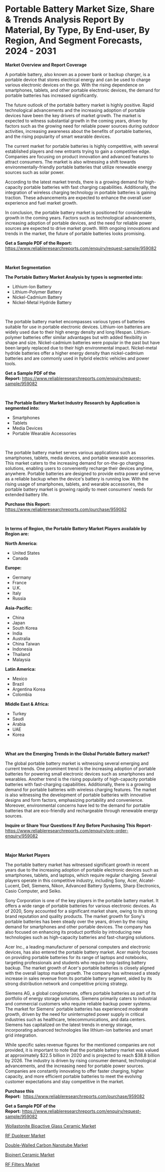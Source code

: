 <p><h1>Portable Battery Market Size, Share & Trends Analysis Report By Material, By Type, By End-user, By Region, And Segment Forecasts, 2024 - 2031</h1></p><p><strong>Market Overview and Report Coverage</strong></p>
<p><p>A portable battery, also known as a power bank or backup charger, is a portable device that stores electrical energy and can be used to charge various electronic devices on the go. With the rising dependence on smartphones, tablets, and other portable electronic devices, the demand for portable batteries has increased significantly.</p><p>The future outlook of the portable battery market is highly positive. Rapid technological advancements and the increasing adoption of portable devices have been the key drivers of market growth. The market is expected to witness substantial growth in the coming years, driven by factors such as the growing need for reliable power sources during outdoor activities, increasing awareness about the benefits of portable batteries, and the rising popularity of smart wearable devices.</p><p>The current market for portable batteries is highly competitive, with several established players and new entrants trying to gain a competitive edge. Companies are focusing on product innovation and advanced features to attract consumers. The market is also witnessing a shift towards environmentally-friendly portable batteries that utilize renewable energy sources such as solar power.</p><p>According to the latest market trends, there is a growing demand for high-capacity portable batteries with fast charging capabilities. Additionally, the integration of wireless charging technology in portable batteries is gaining traction. These advancements are expected to enhance the overall user experience and fuel market growth.</p><p>In conclusion, the portable battery market is positioned for considerable growth in the coming years. Factors such as technological advancements, increasing adoption of portable devices, and the need for reliable power sources are expected to drive market growth. With ongoing innovations and trends in the market, the future of portable batteries looks promising.</p></p>
<p><strong>Get a Sample PDF of the Report:</strong> <a href="https://www.reliableresearchreports.com/enquiry/request-sample/959082">https://www.reliableresearchreports.com/enquiry/request-sample/959082</a></p>
<p>&nbsp;</p>
<p><strong>Market Segmentation</strong></p>
<p><strong>The Portable Battery Market Analysis by types is segmented into:</strong></p>
<p><ul><li>Lithium-Ion Battery</li><li>Lithium-Polymer Battery</li><li>Nickel-Cadmium Battery</li><li>Nickel-Metal Hydride Battery</li></ul></p>
<p>&nbsp;</p>
<p><p>The portable battery market encompasses various types of batteries suitable for use in portable electronic devices. Lithium-ion batteries are widely used due to their high energy density and long lifespan. Lithium-polymer batteries offer similar advantages but with added flexibility in shape and size. Nickel-cadmium batteries were popular in the past but have been largely replaced due to their high environmental impact. Nickel-metal hydride batteries offer a higher energy density than nickel-cadmium batteries and are commonly used in hybrid electric vehicles and power tools.</p></p>
<p><strong>Get a Sample PDF of the Report:</strong>&nbsp;<a href="https://www.reliableresearchreports.com/enquiry/request-sample/959082">https://www.reliableresearchreports.com/enquiry/request-sample/959082</a></p>
<p>&nbsp;</p>
<p><strong>The Portable Battery Market Industry Research by Application is segmented into:</strong></p>
<p><ul><li>Smartphones</li><li>Tablets</li><li>Media Devices</li><li>Portable Wearable Accessories</li></ul></p>
<p>&nbsp;</p>
<p><p>The portable battery market serves various applications such as smartphones, tablets, media devices, and portable wearable accessories. This market caters to the increasing demand for on-the-go charging solutions, enabling users to conveniently recharge their devices anytime, anywhere. Portable batteries are designed to provide extra power and serve as a reliable backup when the device's battery is running low. With the rising usage of smartphones, tablets, and wearable accessories, the portable battery market is growing rapidly to meet consumers' needs for extended battery life.</p></p>
<p><strong>Purchase this Report:</strong>&nbsp; <a href="https://www.reliableresearchreports.com/purchase/959082">https://www.reliableresearchreports.com/purchase/959082</a></p>
<p>&nbsp;</p>
<p><strong>In terms of Region, the Portable Battery Market Players available by Region are:</strong></p>
<p>
    <p> <strong> North America: </strong>
        <ul>
            <li>United States</li>
            <li>Canada</li>
        </ul>
        </p> 
    <p> <strong> Europe: </strong>
        <ul>
            <li>Germany</li>
            <li>France</li>
            <li>U.K.</li>
            <li>Italy</li>
            <li>Russia</li>
        </ul>
        </p> 
    <p> <strong> Asia-Pacific: </strong>
        <ul>
            <li>China</li>
            <li>Japan</li>
            <li>South Korea</li>
            <li>India</li>
            <li>Australia</li>
            <li>China Taiwan</li>
            <li>Indonesia</li>
            <li>Thailand</li>
            <li>Malaysia</li>
        </ul>
        </p> 
    <p> <strong> Latin America: </strong>
        <ul>
            <li>Mexico</li>
            <li>Brazil</li>
            <li>Argentina Korea</li>
            <li>Colombia</li>
        </ul>
        </p> 
    <p> <strong> Middle East & Africa: </strong>
        <ul>
            <li>Turkey</li>
            <li>Saudi</li>
            <li>Arabia</li>
            <li>UAE</li>
            <li>Korea</li>
        </ul>
    </p>
    </p>
<p>&nbsp;</p>
<p><strong>What are the Emerging Trends in the Global Portable Battery market?</strong></p>
<p><p>The global portable battery market is witnessing several emerging and current trends. One prominent trend is the increasing adoption of portable batteries for powering small electronic devices such as smartphones and wearables. Another trend is the rising popularity of high-capacity portable batteries with fast-charging capabilities. Additionally, there is a growing demand for portable batteries with wireless charging features. The market is also witnessing the development of portable batteries with innovative designs and form factors, emphasizing portability and convenience. Moreover, environmental concerns have led to the demand for portable batteries that are eco-friendly and rechargeable through renewable energy sources.</p></p>
<p><strong>Inquire or Share Your Questions If Any Before Purchasing This Report</strong>- <a href="https://www.reliableresearchreports.com/enquiry/pre-order-enquiry/959082">https://www.reliableresearchreports.com/enquiry/pre-order-enquiry/959082</a></p>
<p>&nbsp;</p>
<p><strong>Major Market Players</strong></p>
<p><p>The portable battery market has witnessed significant growth in recent years due to the increasing adoption of portable electronic devices such as smartphones, tablets, and laptops, which require regular charging. Several players operate in this competitive industry, including Sony, Acer, Alcatel-Lucent, Dell, Siemens, Nikon, Advanced Battery Systems, Sharp Electronics, Casio Computer, and Seiko. </p><p>Sony Corporation is one of the key players in the portable battery market. It offers a wide range of portable batteries for various electronic devices. As of 2020, Sony accounted for a significant market share, owing to its strong brand reputation and quality products. The market growth for Sony's portable batteries has been steady over the years, driven by the rising demand for smartphones and other portable devices. The company has also focused on enhancing its product portfolio by introducing new technologies such as high-capacity batteries and fast-charging solutions.</p><p>Acer Inc., a leading manufacturer of personal computers and electronic devices, has also entered the portable battery market. Acer mainly focuses on providing portable batteries for its range of laptops and notebooks, targeting professionals and students who require long-lasting battery backup. The market growth of Acer's portable batteries is closely aligned with the overall laptop market growth. The company has witnessed a steady increase in sales revenue from its portable battery segment, aided by its strong distribution network and competitive pricing strategy.</p><p>Siemens AG, a global conglomerate, offers portable batteries as part of its portfolio of energy storage solutions. Siemens primarily caters to industrial and commercial customers who require reliable backup power systems. The market for Siemens' portable batteries has experienced moderate growth, driven by the need for uninterrupted power supply in critical industries such as healthcare, telecommunications, and data centers. Siemens has capitalized on the latest trends in energy storage, incorporating advanced technologies like lithium-ion batteries and smart grid integration.</p><p>While specific sales revenue figures for the mentioned companies are not provided, it is important to note that the portable battery market was valued at approximately $22.5 billion in 2020 and is projected to reach $38.8 billion by 2026. The industry is driven by rising consumer demand, technological advancements, and the increasing need for portable power sources. Companies are constantly innovating to offer faster charging, higher capacity, and more efficient portable batteries to meet the evolving customer expectations and stay competitive in the market.</p></p>
<p><strong>Purchase this Report:</strong>&nbsp;&nbsp;<a href="https://www.reliableresearchreports.com/purchase/959082">https://www.reliableresearchreports.com/purchase/959082</a></p>
<p></p>
<p><strong>Get a Sample PDF of the Report:</strong>&nbsp;<a href="https://www.reliableresearchreports.com/enquiry/request-sample/959082">https://www.reliableresearchreports.com/enquiry/request-sample/959082</a></p>
<p><p><a href="https://www.linkedin.com/pulse/decoding-wollastonite-bioactive-glass-ceramic-market-cyesc/">Wollastonite Bioactive Glass Ceramic Market</a></p><p><a href="https://github.com/castoriffic/Market-Research-Report-List-2/blob/main/rf-duplexer-market.md">RF Duplexer Market</a></p><p><a href="https://www.linkedin.com/pulse/double-walled-carbon-nanotube-market-share-amp-new-trends-analysis-v6dze/">Double-Walled Carbon Nanotube Market</a></p><p><a href="https://www.linkedin.com/pulse/bioinert-ceramic-market-research-report-unlocks-analysis-dw8bc/">Bioinert Ceramic Market</a></p><p><a href="https://github.com/mabutironaldo/Market-Research-Report-List-2/blob/main/rf-filters-market.md">RF Filters Market</a></p></p>